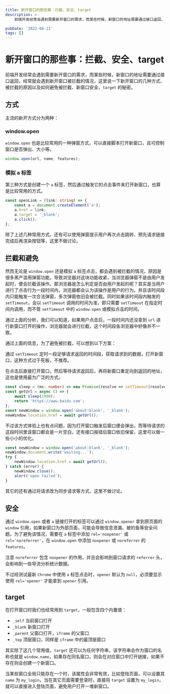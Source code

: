 ```yaml
---
title: 新开窗口的那些事：拦截、安全、target
description: >-
    前端开发经常会遇到需要新开窗口的需求，而某些时候，新窗口的地址需要通过接口返回，经常就会遇到新开窗口被拦截的情况，这里说一下新开窗口的几种方式、被拦截的原因以及如何避免被拦截、新窗口安全、target...

pubDate: '2022-08-11'
tags: []
---
```


# 新开窗口的那些事：拦截、安全、target

前端开发经常会遇到需要新开窗口的需求，而某些时候，新窗口的地址需要通过接口返回，经常就会遇到新开窗口被拦截的情况，这里说一下新开窗口的几种方式、被拦截的原因以及如何避免被拦截、新窗口安全、`target` 的秘密。

## 方式

主流的新开方式分为两种：

### window.open

`window.open` 也是比较常用的一种弹窗方式，可以直接脚本打开新窗口，且可控制窗口是否弹出、大小等。

```js
window.open(url, name, features);
```

### 模拟 a 标签

第三种方式是创建一个 `a` 标签，然后通过触发它的点击事件来打开新窗口，也算是比较常用的方式。

```ts
const openLink = (link: string) => {
    const a = document.createElement('a');
    a.href = link;
    a.target = '_blank';
    a.click();
};
```

除了上述几种常用方式，还有可以使用弹窗提示用户再次点击跳转、预先请求链接完成后再渲染按钮等，这里不做讨论。

## 拦截和避免

然而无论是 `window.open` 还是模拟 `a` 标签点击，都会遇到被拦截的情况，原因是很多黑产滥用弹窗功能，导致浏览器对这块功能收紧，当浏览器弹窗不是由用户发起时，便会拦截该操作。那浏览器是怎么判定是否由用户发起的呢？其实是当用户进行了点击行为一段时间内，浏览器都会认为该操作是用户的行为。并且该时间段内只能触发一次合法弹窗，多次弹窗依旧会被拦截。同时如果该时间段内触发的 `setTimeout`，会以 `setTimeout` 调用的时间为准，即只需要 `setTimeout` 在指定时间内调用，而不管 `setTimeout` 中的 `window.open` 或模拟点击的时间。

通过上面的分析，我们可以知道，如果用户点击后，一段时间内还没拿到 `url` 进行新窗口打开的操作，浏览器就会进行拦截，这个时间段各浏览器中好像并不一致。

通过上面的信息，为了避免被拦截，可以想到以下方案：

通过 `setTimeout` 定时一段足够请求返回的时间段，获取请求到的数据，打开新窗口，这种方式过于死板，不推荐。

在点击后直接打开窗口，然后等待请求返回后，再将新窗口重定向到返回的地址，这也是使用最为广泛的方式。

```ts
const sleep = (ms: number) => new Promise(resolve => setTimeout(resolve, ms));
const getUrl = async () => {
    await sleep(1000);
    return 'https://www.baidu.com';
};
const newWindow = window.open('about:blank', '_blank');
newWindow.location.href = await getUrl();
```

不过该方式体验上也有点问题，因为打开窗口触发后窗口便会弹出，而等待请求的这段时间里该窗口都会是一片空白，还有接口报错后窗口依旧保留，这里可以做一些小小的优化。

```ts
const newWindow = window.open('about:blank', '_blank');
newWindow.document.write('waiting...');
try {
    newWindow.location.href = await getUrl();
} catch (error) {
    newWindow.close();
    alert('open failed');
}
```

其它的还有通过将请求改为同步请求等方式，这里不做讨论。

## 安全

通过 `window.open` 或者 `a` 链接打开的标签可以通过 `window.opener` 拿到原页面的 `window` 引用，如果新窗口为外部页面，可能会导致信息泄漏、被钓鱼等安全问题。为了避免该情况，需要在 `a` 标签中添加 `rel='noopener'` 或 `rel='noreferrer'`，在 `window.open` 中添加 `noopener` 或 `noreferrer` 的 `features`。

注意 `noreferrer` 包含 `noopener` 的作用，并且会影响到窗口请求的 `referrer` 头，会影响到一些导流分析统计数据。

不过经测试最新 `Chrome` 中使用 `a` 标签点击时，`opener` 默认为 `null`，必须要显示使用 `rel='opener'` 才能拿到 `opener` 引用。

## target

在打开窗口时我们也经常用到 `target`，一般包含四个内置值：

-   `_self` 当前窗口打开
-   `_blank` 新窗口打开
-   `_parent` 父窗口打开，`iframe` 的父窗口
-   `_top` 顶层窗口，同样是 `iframe` 中的最顶层窗口

其实除了这几个常用值，`target` 还可以为任何字符串，该字符串会作为窗口的名称也就是 `window.name`，如果存在同名窗口，则会在对应窗口中打开链接，如果不存在则会创建一个新窗口。

当某些窗口全局只能存在一个时，该属性会非常有效，比如登陆页面，可以设置其 `name` 为 `my_login`，当在其它页面需要登录时，直接将 `target` 设置为 `my_login`，就可以直接进入登陆页面，避免用户打开一堆新窗口。
